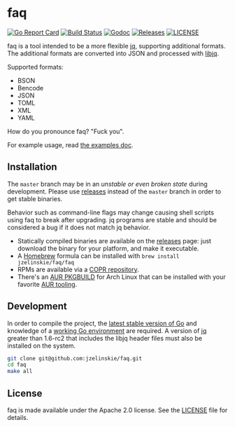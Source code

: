 # faq

[![Go Report Card](https://goreportcard.com/badge/github.com/jzelinskie/faq?style=flat-square)](https://goreportcard.com/report/github.com/jzelinskie/faq)
[![Build Status](https://github.com/jzelinskie/faq/workflows/Build%20&%20Test/badge.svg)](https://github.com/jzelinskie/faq/actions)
[![Godoc](https://img.shields.io/badge/go-documentation-blue.svg?style=flat-square)](https://pkg.go.dev/github.com/jzelinskie/faq)
[![Releases](https://img.shields.io/github/release/jzelinskie/faq/all.svg?style=flat-square)](https://github.com/jzelinskie/faq/releases)
[![LICENSE](https://img.shields.io/github/license/jzelinskie/faq.svg?style=flat-square)](https://github.com/coreos/etcd/blob/master/LICENSE)

faq is a tool intended to be a more flexible [jq], supporting additional formats.
The additional formats are converted into JSON and processed with [libjq].

Supported formats:
- BSON
- Bencode
- JSON
- TOML
- XML
- YAML

How do you pronounce faq? "Fuck you".

For example usage, read [the examples doc].

[releases]: https://github.com/jzelinskie/faq/releases
[jq]: https://github.com/stedolan/jq
[libjq]: https://github.com/stedolan/jq/wiki/C-API:-libjq
[the examples doc]: /docs/examples.md

## Installation

The `master` branch may be in an *unstable or even broken state* during development.
Please use [releases] instead of the `master` branch in order to get stable binaries.

Behavior such as command-line flags may change causing shell scripts using faq to break after upgrading.
jq programs are stable and should be considered a bug if it does not match jq behavior.

- Statically compiled binaries are available on the [releases] page: just download the binary for your platform, and make it executable.
- A [Homebrew] formula can be installed with `brew install jzelinskie/faq/faq`
- RPMs are available via a [COPR repository]. 
- There's an [AUR PKGBUILD] for Arch Linux that can be installed with your favorite [AUR tooling].

[Homebrew]: https://brew.sh
[COPR repository]: https://copr.fedorainfracloud.org/coprs/ecnahc515/faq
[AUR PKGBUILD]: https://aur.archlinux.org/packages/faq/
[AUR tooling]: https://wiki.archlinux.org/index.php/AUR_helpers

## Development

In order to compile the project, the [latest stable version of Go] and knowledge of a [working Go environment] are required.
A version of [jq] greater than 1.6-rc2 that includes the libjq header files must also be installed on the system.

```sh
git clone git@github.com:jzelinskie/faq.git
cd faq
make all
```

[latest stable version of Go]: https://golang.org/dl
[working Go environment]: https://golang.org/doc/code.html
[jq]: https://stedolan.github.io/jq

## License

faq is made available under the Apache 2.0 license.
See the [LICENSE](LICENSE) file for details.
